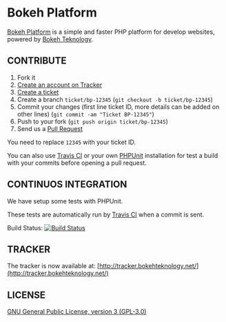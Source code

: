 Bokeh Platform
==============

[Bokeh Platform](http://www.bokehteknology.net/index.php/projects/bokeh_platform) is a simple and faster PHP platform for develop websites, powered by [Bokeh Teknology](http://www.bokehteknology.net/).


CONTRIBUTE
----------

1. Fork it
2. [Create an account on Tracker](http://tracker.bokehteknology.net/)
2. [Create a ticket](http://tracker.bokehteknology.net/bokehplatform/issues/new)
3. Create a branch `ticket/bp-12345` (`git checkout -b ticket/bp-12345`)
4. Commit your changes (first line ticket ID, more details can be added on other lines) (`git commit -am "Ticket BP-12345"`)
5. Push to your fork (`git push origin ticket/bp-12345`)
6. Send us a [Pull Request](https://github.com/bokehteknology/Bokeh-Platform/pulls)

You need to replace `12345` with your ticket ID.

You can also use [Travis CI](http://travis-ci.org/) or your own [PHPUnit](http://www.phpunit.de/manual/current/en/index.html) installation for test a build with your commits before opening a pull request.


CONTINUOS INTEGRATION
---------------------

We have setup some tests with PHPUnit.

These tests are automatically run by [Travis CI](http://travis-ci.org/) when a commit is sent.

Build Status: [![Build Status](https://secure.travis-ci.org/bokehteknology/Bokeh-Platform.png?branch=master)](http://travis-ci.org/bokehteknology/Bokeh-Platform)


TRACKER
-------

The tracker is now available at: [http://tracker.bokehteknology.net/](http://tracker.bokehteknology.net/)


LICENSE
-------

[GNU General Public License, version 3 (GPL-3.0)](http://opensource.org/licenses/GPL-3.0)